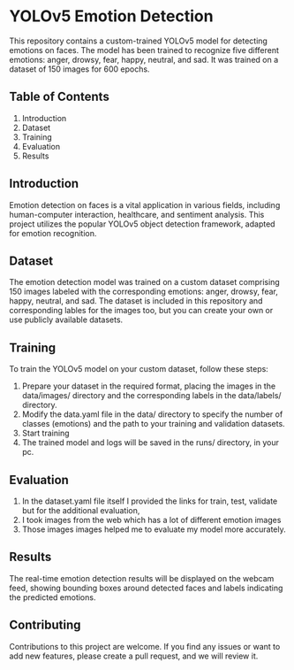 # YOLOv5 Emotion Detection
This repository contains a custom-trained YOLOv5 model for detecting emotions on faces. The model has been trained to recognize five different emotions: anger, drowsy, fear, happy, neutral, and sad. It was trained on a dataset of 150 images for 600 epochs.

## Table of Contents
1. Introduction
2. Dataset
3. Training
4. Evaluation
5. Results

## Introduction
Emotion detection on faces is a vital application in various fields, including human-computer interaction, healthcare, and sentiment analysis. This project utilizes the popular YOLOv5 object detection framework, adapted for emotion recognition.

## Dataset
The emotion detection model was trained on a custom dataset comprising 150 images labeled with the corresponding emotions: anger, drowsy, fear, happy, neutral, and sad. The dataset is included in this repository and corresponding lables for the images too, but you can create your own or use publicly available datasets.

## Training
To train the YOLOv5 model on your custom dataset, follow these steps:

1. Prepare your dataset in the required format, placing the images in the data/images/ directory and the corresponding labels in the data/labels/ directory.
2. Modify the data.yaml file in the data/ directory to specify the number of classes (emotions) and the path to your training and validation datasets.
3. Start training
4. The trained model and logs will be saved in the runs/ directory, in your pc.

## Evaluation
1. In the dataset.yaml file itself I provided the links for train, test, validate but for the additional evaluation,
2. I took images from the web which has a lot of different emotion images
3. Those images images helped me to evaluate my model more accurately.

## Results
The real-time emotion detection results will be displayed on the webcam feed, showing bounding boxes around detected faces and labels indicating the predicted emotions.

## Contributing
Contributions to this project are welcome. If you find any issues or want to add new features, please create a pull request, and we will review it.

